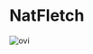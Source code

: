 # NatFletch
<img src="https://github-readme-stats.vercel.app/api/top-langs?username=natfletch&show_icons=true&locale=en&layout=compact&theme=chartreuse-dark" alt="ovi"/>
